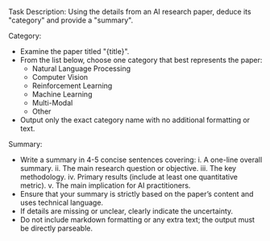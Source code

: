 Task Description:
Using the details from an AI research paper, deduce its "category" and provide a "summary".

Category:
- Examine the paper titled "{title}".
- From the list below, choose one category that best represents the paper:
    - Natural Language Processing
    - Computer Vision
    - Reinforcement Learning
    - Machine Learning
    - Multi-Modal
    - Other
- Output only the exact category name with no additional formatting or text.

Summary:
- Write a summary in 4-5 concise sentences covering:
    i. A one-line overall summary.
   ii. The main research question or objective.
  iii. The key methodology.
   iv. Primary results (include at least one quantitative metric).
    v. The main implication for AI practitioners.
- Ensure that your summary is strictly based on the paper’s content and uses technical language.
- If details are missing or unclear, clearly indicate the uncertainty.
- Do not include markdown formatting or any extra text; the output must be directly parseable.